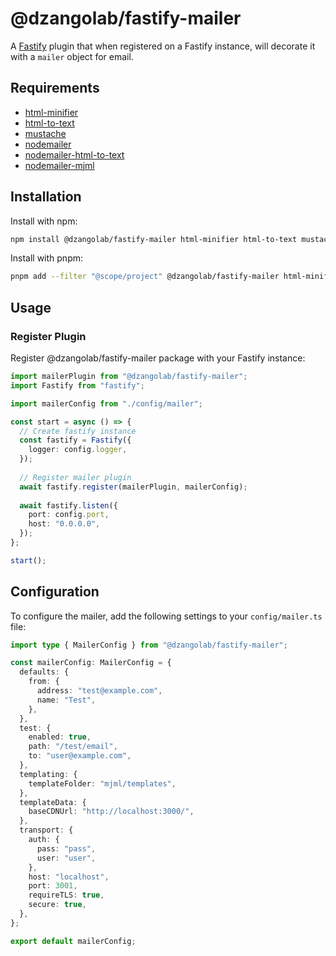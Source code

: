 # @dzangolab/fastify-mailer

A [Fastify](https://github.com/fastify/fastify) plugin that when registered on a Fastify instance, will decorate it with a `mailer` object for email.

## Requirements

- [html-minifier](https://github.com/kangax/html-minifier)
- [html-to-text](https://github.com/html-to-text/node-html-to-text)
- [mustache](https://github.com/janl/mustache.js)
- [nodemailer](https://github.com/nodemailer/nodemailer)
- [nodemailer-html-to-text](https://github.com/andris9/nodemailer-html-to-text)
- [nodemailer-mjml](https://github.com/Thomascogez/nodemailer-mjml)

## Installation

Install with npm:

```bash
npm install @dzangolab/fastify-mailer html-minifier html-to-text mustache nodemailer nodemailer nodemailer-html-to-text nodemailer-mjml
```

Install with pnpm:

```bash
pnpm add --filter "@scope/project" @dzangolab/fastify-mailer html-minifier html-to-text mustache nodemailer nodemailer nodemailer-html-to-text nodemailer-mjml
```

## Usage

### Register Plugin

Register @dzangolab/fastify-mailer package with your Fastify instance:

```typescript
import mailerPlugin from "@dzangolab/fastify-mailer";
import Fastify from "fastify";

import mailerConfig from "./config/mailer";

const start = async () => {
  // Create fastify instance
  const fastify = Fastify({
    logger: config.logger,
  });
  
  // Register mailer plugin
  await fastify.register(mailerPlugin, mailerConfig);
  
  await fastify.listen({
    port: config.port,
    host: "0.0.0.0",
  });
};

start();
```

## Configuration
To configure the mailer, add the following settings to your `config/mailer.ts` file:

```typescript
import type { MailerConfig } from "@dzangolab/fastify-mailer";

const mailerConfig: MailerConfig = {
  defaults: {
    from: {
      address: "test@example.com",
      name: "Test",
    },
  },
  test: {
    enabled: true,
    path: "/test/email",
    to: "user@example.com",
  },
  templating: {
    templateFolder: "mjml/templates",
  },
  templateData: {
    baseCDNUrl: "http://localhost:3000/",
  },
  transport: {
    auth: {
      pass: "pass",
      user: "user",
    },
    host: "localhost",
    port: 3001,
    requireTLS: true,
    secure: true,
  },
};

export default mailerConfig;
```

